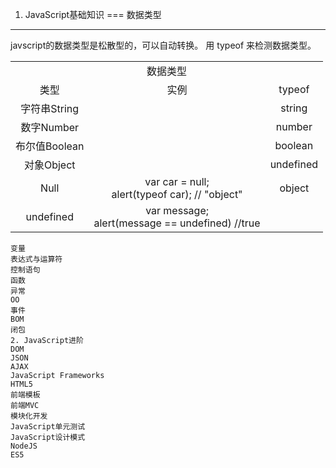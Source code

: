 1. JavaScript基础知识
===
数据类型
---
javscript的数据类型是松散型的，可以自动转换。
用 typeof 来检测数据类型。

<table style="text-align:center;">
	<tr>
		<td colspan="6">数据类型</td>
	</tr>
	<tr>
		<td colspan="1">类型</td>
		<td>实例</td>
		<td>typeof</td>
	</tr>
	<tr>
		<td>字符串String</td>
		<td></td>
		<td>string</td>
	</tr>
	<tr>
		<td>数字Number</td>
		<td></td>
		<td>number</td>
	</tr>
	<tr>
		<td>布尔值Boolean</td>
		<td></td>
		<td>boolean</td>
	</tr>
	<tr>
		<td>对象Object</td>
		<td></td>
		<td>undefined</td>
	</tr>
	<tr>
		<td>Null</td>
		<td>var car = null;<br/>
    alert(typeof car); // "object"</td>
    	<td>object</td>
	</tr>
	<tr>
		<td>undefined</td>
		<td> var message;<br/>
    alert(message == undefined) //true</td>
    <td></td>
	</tr>
	<tr>
	</tr>
</table>


	变量
	表达式与运算符
	控制语句
	函数
	异常
	OO
	事件
	BOM
	闭包
	2. JavaScript进阶
	DOM
	JSON
	AJAX
	JavaScript Frameworks
	HTML5
	前端模板
	前端MVC
	模块化开发
	JavaScript单元测试
	JavaScript设计模式
	NodeJS
	ES5